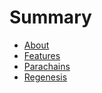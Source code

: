 # Summary

- [About](./about.md)
- [Features](./features.md)
- [Parachains](./parachains.md)
- [Regenesis](./regenesis.md)
